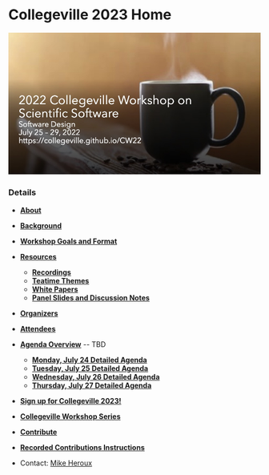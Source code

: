 # Collegeville 2023 Home

![](assets/Collegeville23WorkshopBanner.jpg)

### Details
- [**About**](About.md)
- [**Background**](Background.md)
- [**Workshop Goals and Format**](GoalsFormat.md)

- [**Resources**](Resources.md)
  - [**Recordings**](WorkshopResources/Recordings/RecordingList.md)
  - [**Teatime Themes**](WorkshopResources/TeatimeThemes/TeatimeThemeList.md)
  - [**White Papers**](WorkshopResources/WhitePapers/WhitePaperList.md)
  - [**Panel Slides and Discussion Notes**](WorkshopResources/WorkshopSlidesNotes/WorkshopSlidesNotesList.md)


- [**Organizers**](Organizers.md)
- [**Attendees**](Attendees.md)

- [**Agenda Overview**](Agenda.md) -- TBD
  - [**Monday, July 24 Detailed Agenda**](Agenda-Day-0.md)
  - [**Tuesday, July 25 Detailed Agenda**](Agenda-Day-1.md)
  - [**Wednesday, July 26 Detailed Agenda**](Agenda-Day-2.md)
  - [**Thursday, July 27 Detailed Agenda**](Agenda-Day-3.md)


- [**Sign up for Collegeville 2023!**](Registration2023.md)

- [**Collegeville Workshop Series**](https://collegeville.github.io/Workshops/)

- [**Contribute**](Contribute.md)
- [**Recorded Contributions Instructions**](WorkshopResources/Recordings/Instructions.md)


- Contact: [Mike Heroux](https://maherou.github.io)
